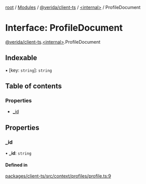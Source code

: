 [root](../README.md) / [Modules](../modules.md) / [@verida/client-ts](../modules/verida_client_ts.md) / [<internal\>](../modules/verida_client_ts._internal_.md) / ProfileDocument

# Interface: ProfileDocument

[@verida/client-ts](../modules/verida_client_ts.md).[<internal\>](../modules/verida_client_ts._internal_.md).ProfileDocument

## Indexable

▪ [key: `string`]: `string`

## Table of contents

### Properties

- [\_id](verida_client_ts._internal_.ProfileDocument.md#_id)

## Properties

### \_id

• **\_id**: `string`

#### Defined in

[packages/client-ts/src/context/profiles/profile.ts:9](https://github.com/verida/verida-js/blob/5040472/packages/client-ts/src/context/profiles/profile.ts#L9)
